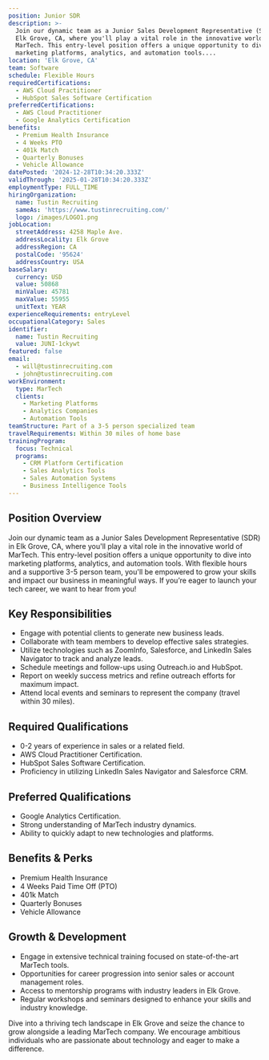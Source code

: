 ```yaml
---
position: Junior SDR
description: >-
  Join our dynamic team as a Junior Sales Development Representative (SDR) in
  Elk Grove, CA, where you'll play a vital role in the innovative world of
  MarTech. This entry-level position offers a unique opportunity to dive into
  marketing platforms, analytics, and automation tools....
location: 'Elk Grove, CA'
team: Software
schedule: Flexible Hours
requiredCertifications:
  - AWS Cloud Practitioner
  - HubSpot Sales Software Certification
preferredCertifications:
  - AWS Cloud Practitioner
  - Google Analytics Certification
benefits:
  - Premium Health Insurance
  - 4 Weeks PTO
  - 401k Match
  - Quarterly Bonuses
  - Vehicle Allowance
datePosted: '2024-12-28T10:34:20.333Z'
validThrough: '2025-01-28T10:34:20.333Z'
employmentType: FULL_TIME
hiringOrganization:
  name: Tustin Recruiting
  sameAs: 'https://www.tustinrecruiting.com/'
  logo: /images/LOGO1.png
jobLocation:
  streetAddress: 4258 Maple Ave.
  addressLocality: Elk Grove
  addressRegion: CA
  postalCode: '95624'
  addressCountry: USA
baseSalary:
  currency: USD
  value: 50868
  minValue: 45781
  maxValue: 55955
  unitText: YEAR
experienceRequirements: entryLevel
occupationalCategory: Sales
identifier:
  name: Tustin Recruiting
  value: JUNI-1ckywt
featured: false
email:
  - will@tustinrecruiting.com
  - john@tustinrecruiting.com
workEnvironment:
  type: MarTech
  clients:
    - Marketing Platforms
    - Analytics Companies
    - Automation Tools
teamStructure: Part of a 3-5 person specialized team
travelRequirements: Within 30 miles of home base
trainingProgram:
  focus: Technical
  programs:
    - CRM Platform Certification
    - Sales Analytics Tools
    - Sales Automation Systems
    - Business Intelligence Tools
---
```




## Position Overview

Join our dynamic team as a Junior Sales Development Representative (SDR) in Elk Grove, CA, where you'll play a vital role in the innovative world of MarTech. This entry-level position offers a unique opportunity to dive into marketing platforms, analytics, and automation tools. With flexible hours and a supportive 3-5 person team, you'll be empowered to grow your skills and impact our business in meaningful ways. If you’re eager to launch your tech career, we want to hear from you!

## Key Responsibilities

- Engage with potential clients to generate new business leads.
- Collaborate with team members to develop effective sales strategies.
- Utilize technologies such as ZoomInfo, Salesforce, and LinkedIn Sales Navigator to track and analyze leads.
- Schedule meetings and follow-ups using Outreach.io and HubSpot.
- Report on weekly success metrics and refine outreach efforts for maximum impact.
- Attend local events and seminars to represent the company (travel within 30 miles).

## Required Qualifications

- 0-2 years of experience in sales or a related field.
- AWS Cloud Practitioner Certification.
- HubSpot Sales Software Certification.
- Proficiency in utilizing LinkedIn Sales Navigator and Salesforce CRM.

## Preferred Qualifications

- Google Analytics Certification.
- Strong understanding of MarTech industry dynamics.
- Ability to quickly adapt to new technologies and platforms.

## Benefits & Perks

- Premium Health Insurance
- 4 Weeks Paid Time Off (PTO)
- 401k Match
- Quarterly Bonuses
- Vehicle Allowance

## Growth & Development

- Engage in extensive technical training focused on state-of-the-art MarTech tools.
- Opportunities for career progression into senior sales or account management roles.
- Access to mentorship programs with industry leaders in Elk Grove.
- Regular workshops and seminars designed to enhance your skills and industry knowledge.

Dive into a thriving tech landscape in Elk Grove and seize the chance to grow alongside a leading MarTech company. We encourage ambitious individuals who are passionate about technology and eager to make a difference.
